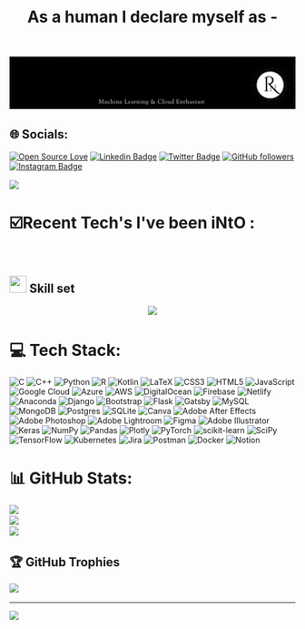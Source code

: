 <h1 align="center"> 
<br>
   As a human I declare myself as -
   <br>

   </br>
</h1>
  <img src="/assets/Rinesh Patil.gif">
</h1>
<div align="centre">

## 🌐 Socials:
[![Open Source Love](https://badges.frapsoft.com/os/v2/open-source.svg?v=103)](https://github.com/rineshpatil)
[![Linkedin Badge](https://img.shields.io/badge/-Riensh%20Patil-blue?style=social&logo=Linkedin&logoColor=blue&link=https://www.linkedin.com/in/rineshpatil/)](https://www.linkedin.com/in/rineshpatil/) [![Twitter Badge](http://img.shields.io/badge/-@rinesh_patil-1ca0f1?style=social&logo=twitter&logoColor=blue&link=https://twitter.com/rinesh_patil)](https://twitter.com/rinesh_patil) [![GitHub followers](https://img.shields.io/github/followers/RineshPatil?label=Follow&style=social)](https://github.com/rineshpatil/?tab=follow)
[![Instagram Badge](https://img.shields.io/badge/-RineshPatil-purple?style=social&logo=Instagram&link=https://www.instagram.com/rineshpatil_/)](https://instagram.com/rineshpatil_) 
<!-- [![Rinesh Patil](https://cdn.rawgit.com/sindresorhus/awesome/d7305f38d29fed78fa85652e3a63e154dd8e8829/media/badge.svg)](http://vedantkhairnar.cf/) -->


<!-- [![Discord](https://img.shields.io/badge/Discord-%237289DA.svg?logo=discord&logoColor=white)](htttps://discord.gg/7990) [![Instagram](https://img.shields.io/badge/Instagram-%23E4405F.svg?logo=Instagram&logoColor=white)](https://instagram.com/rineshpatil_) [![LinkedIn](https://img.shields.io/badge/LinkedIn-%230077B5.svg?logo=linkedin&logoColor=white)](https://linkedin.com/in/rineshpatil) [![Medium](https://img.shields.io/badge/Medium-12100E?logo=medium&logoColor=white)](https://medium.com/@rineshpatil19) [![Pinterest](https://img.shields.io/badge/Pinterest-%23E60023.svg?logo=Pinterest&logoColor=white)](https://pinterest.com/rineshpatil) [![Stack Overflow](https://img.shields.io/badge/-Stackoverflow-FE7A16?logo=stack-overflow&logoColor=white)](https://stackoverflow.com/users/16268197) [![Twitter](https://img.shields.io/badge/Twitter-%231DA1F2.svg?logo=Twitter&logoColor=white)](https://twitter.com/rinesh_patil) -->

<img align="center" class="Welcome SVG" src="https://readme-typing-svg.herokuapp.com?color=%23DC5CC4&size=40&center=true&vCenter=true&width=1200&height=100&lines=Welcome+to+my+GitHub+Portfolio!" />


# ☑️Recent Tech's I've been iNtO :
<br />

<h2>
  <img src = "/GIFs/Skills.gif" height="30px" width="30px">
  Skill set
</h2>

<p align="center">
  <a href="https://skillicons.dev">
    <img src="https://skillicons.dev/icons?i=aws,gcp,javascript,ts,react,next,vercel,linux,vscode,html,css,styledcomponents,java,dart,flutter,materialui,sass,tailwind,bootstrap,python,c,git,github,bash,ae,androidstudio,alpinejs,webpack,discord,spring,figma,firebase,flask,gatsby,githubactions,redux,mongodb,mysql,netlify,nodejs,ps,postgres,powershell,idea,ai,latex,remix,wordpress,&perline=8" />
  </a>
</p>


# 💻 Tech Stack:
![C](https://img.shields.io/badge/c-%2300599C.svg?style=flat-square&logo=c&logoColor=white) ![C++](https://img.shields.io/badge/c++-%2300599C.svg?style=flat-square&logo=c%2B%2B&logoColor=white) ![Python](https://img.shields.io/badge/python-3670A0?style=flat-square&logo=python&logoColor=ffdd54) ![R](https://img.shields.io/badge/r-%23276DC3.svg?style=flat-square&logo=r&logoColor=white) ![Kotlin](https://img.shields.io/badge/kotlin-%230095D5.svg?style=flat-square&logo=kotlin&logoColor=white) ![LaTeX](https://img.shields.io/badge/latex-%23008080.svg?style=flat-square&logo=latex&logoColor=white) ![CSS3](https://img.shields.io/badge/css3-%231572B6.svg?style=flat-square&logo=css3&logoColor=white) ![HTML5](https://img.shields.io/badge/html5-%23E34F26.svg?style=flat-square&logo=html5&logoColor=white) ![JavaScript](https://img.shields.io/badge/javascript-%23323330.svg?style=flat-square&logo=javascript&logoColor=%23F7DF1E) ![Google Cloud](https://img.shields.io/badge/Google%20Cloud-%234285F4.svg?style=flat-square&logo=google-cloud&logoColor=white) ![Azure](https://img.shields.io/badge/azure-%230072C6.svg?style=flat-square&logo=azure-devops&logoColor=white) ![AWS](https://img.shields.io/badge/AWS-%23FF9900.svg?style=flat-square&logo=amazon-aws&logoColor=white) ![DigitalOcean](https://img.shields.io/badge/DigitalOcean-%230167ff.svg?style=flat-square&logo=digitalOcean&logoColor=white) ![Firebase](https://img.shields.io/badge/firebase-%23039BE5.svg?style=flat-square&logo=firebase) ![Netlify](https://img.shields.io/badge/netlify-%23000000.svg?style=flat-square&logo=netlify&logoColor=#00C7B7) ![Anaconda](https://img.shields.io/badge/Anaconda-%2344A833.svg?style=flat-square&logo=anaconda&logoColor=white) ![Django](https://img.shields.io/badge/django-%23092E20.svg?style=flat-square&logo=django&logoColor=white) ![Bootstrap](https://img.shields.io/badge/bootstrap-%23563D7C.svg?style=flat-square&logo=bootstrap&logoColor=white) ![Flask](https://img.shields.io/badge/flask-%23000.svg?style=flat-square&logo=flask&logoColor=white) ![Gatsby](https://img.shields.io/badge/Gatsby-%23663399.svg?style=flat-square&logo=gatsby&logoColor=white) ![MySQL](https://img.shields.io/badge/mysql-%2300f.svg?style=flat-square&logo=mysql&logoColor=white) ![MongoDB](https://img.shields.io/badge/MongoDB-%234ea94b.svg?style=flat-square&logo=mongodb&logoColor=white) ![Postgres](https://img.shields.io/badge/postgres-%23316192.svg?style=flat-square&logo=postgresql&logoColor=white) ![SQLite](https://img.shields.io/badge/sqlite-%2307405e.svg?style=flat-square&logo=sqlite&logoColor=white) ![Canva](https://img.shields.io/badge/Canva-%2300C4CC.svg?style=flat-square&logo=Canva&logoColor=white) ![Adobe After Effects](https://img.shields.io/badge/Adobe%20After%20Effects-9999FF.svg?style=flat-square&logo=Adobe%20After%20Effects&logoColor=white) ![Adobe Photoshop](https://img.shields.io/badge/adobephotoshop-%2331A8FF.svg?style=flat-square&logo=adobephotoshop&logoColor=white) ![Adobe Lightroom](https://img.shields.io/badge/Adobe%20Lightroom-31A8FF.svg?style=flat-square&logo=Adobe%20Lightroom&logoColor=white) 	![Figma](https://img.shields.io/badge/figma-%23F24E1E.svg?style=flat-square&logo=figma&logoColor=white) ![Adobe Illustrator](https://img.shields.io/badge/adobeillustrator-%23FF9A00.svg?style=flat-square&logo=adobeillustrator&logoColor=white) ![Keras](https://img.shields.io/badge/Keras-%23D00000.svg?style=flat-square&logo=Keras&logoColor=white) ![NumPy](https://img.shields.io/badge/numpy-%23013243.svg?style=flat-square&logo=numpy&logoColor=white) ![Pandas](https://img.shields.io/badge/pandas-%23150458.svg?style=flat-square&logo=pandas&logoColor=white) ![Plotly](https://img.shields.io/badge/Plotly-%233F4F75.svg?style=flat-square&logo=plotly&logoColor=white) ![PyTorch](https://img.shields.io/badge/PyTorch-%23EE4C2C.svg?style=flat-square&logo=PyTorch&logoColor=white) ![scikit-learn](https://img.shields.io/badge/scikit--learn-%23F7931E.svg?style=flat-square&logo=scikit-learn&logoColor=white) ![SciPy](https://img.shields.io/badge/SciPy-%230C55A5.svg?style=flat-square&logo=scipy&logoColor=%white) ![TensorFlow](https://img.shields.io/badge/TensorFlow-%23FF6F00.svg?style=flat-square&logo=TensorFlow&logoColor=white) ![Kubernetes](https://img.shields.io/badge/kubernetes-%23326ce5.svg?style=flat-square&logo=kubernetes&logoColor=white) ![Jira](https://img.shields.io/badge/jira-%230A0FFF.svg?style=flat-square&logo=jira&logoColor=white) ![Postman](https://img.shields.io/badge/Postman-FF6C37?style=flat-square&logo=postman&logoColor=white) ![Docker](https://img.shields.io/badge/docker-%230db7ed.svg?style=flat-square&logo=docker&logoColor=white) ![Notion](https://img.shields.io/badge/Notion-%23000000.svg?style=flat-square&logo=notion&logoColor=white)
# 📊 GitHub Stats:
![](https://github-readme-stats.vercel.app/api?username=rineshpatil&theme=dark&hide_border=true&include_all_commits=true&count_private=true)<br/>
![](https://github-readme-streak-stats.herokuapp.com/?user=rineshpatil&theme=dark&hide_border=true)<br/>
![](https://github-readme-stats.vercel.app/api/top-langs/?username=rineshpatil&theme=dark&hide_border=true&include_all_commits=true&count_private=true&layout=compact)

## 🏆 GitHub Trophies
![](https://github-profile-trophy.vercel.app/?username=rineshpatil&theme=darkhub&no-frame=true&no-bg=false&margin-w=4)


---
[![](https://visitcount.itsvg.in/api?id=rineshpatil&icon=3&color=5)](https://visitcount.itsvg.in)
